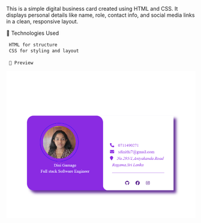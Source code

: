 This is a simple digital business card created using HTML and CSS. It displays personal details like name, role, contact info, and social media links in a clean, responsive layout.

🔧 Technologies Used

     HTML for structure
     CSS for styling and layout

     📸 Preview

![image alt](https://github.com/Dini-s/BusinessCard/blob/d53e0c4a780c0e7028a34171ebaf28c0b9548879/Screenshot%202025-06-07%20010248.png)
